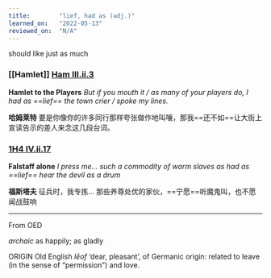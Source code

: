 ```yaml
---
title:        "lief, had as (adj.)"
learned_on:   "2022-05-13"
reviewed_on:  "N/A"
---
```


should like just as much

### [[Hamlet]] [Ham III.ii.3](https://www.shakespeareswords.com/Public/Play.aspx?Act=3&Scene=2&WorkId=2#117286)

**Hamlet to the Players** *But if you mouth it / as many of your players do, I had as ==lief== the town crier / spoke my lines.*

**哈姆莱特** 要是你像你的许多同行那样夸张做作地叫嚷，那我==还不如==让大街上宣读告示的差人来念这几段台词。

### [1H4 IV.ii.17](https://www.shakespeareswords.com/Public/Play.aspx?Act=4&Scene=2&WorkId=33#235397)

**Falstaff alone** *I press me... such a commodity of warm slaves as had as ==lief== hear the devil as a drum*

**福斯塔夫** 征兵时，我专拣… 那些养尊处优的家伙，==宁愿==听魔鬼叫，也不愿闻战鼓响

-----

From OED

*archaic* as happily; as gladly

ORIGIN Old English *lēof* ‘dear, pleasant’, of Germanic origin: related to leave (in the sense of “permission”) and love.
